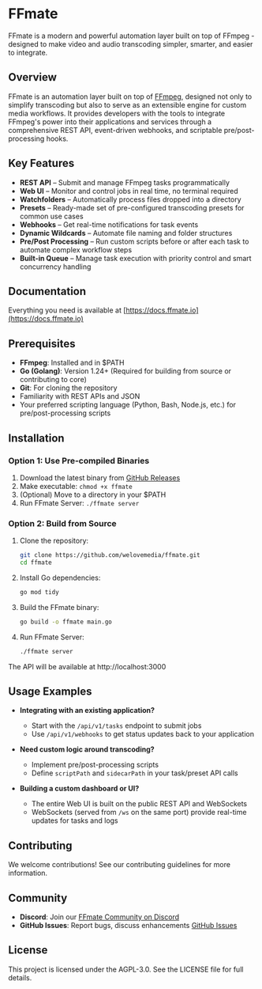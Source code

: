 # FFmate

FFmate is a modern and powerful automation layer built on top of FFmpeg - designed to make video and audio transcoding simpler, smarter, and easier to integrate.

## Overview

FFmate is an automation layer built on top of [FFmpeg](https://ffmpeg.org/), designed not only to simplify transcoding but also to serve as an extensible engine for custom media workflows. It provides developers with the tools to integrate FFmpeg's power into their applications and services through a comprehensive REST API, event-driven webhooks, and scriptable pre/post-processing hooks.

## Key Features

- **REST API** – Submit and manage FFmpeg tasks programmatically
- **Web UI** – Monitor and control jobs in real time, no terminal required
- **Watchfolders** – Automatically process files dropped into a directory
- **Presets** – Ready-made set of pre-configured transcoding presets for common use cases
- **Webhooks** – Get real-time notifications for task events
- **Dynamic Wildcards** – Automate file naming and folder structures
- **Pre/Post Processing** – Run custom scripts before or after each task to automate complex workflow steps
- **Built-in Queue** – Manage task execution with priority control and smart concurrency handling

## Documentation

Everything you need is available at [https://docs.ffmate.io](https://docs.ffmate.io)

## Prerequisites

- **FFmpeg**: Installed and in $PATH
- **Go (Golang)**: Version 1.24+ (Required for building from source or contributing to core)
- **Git**: For cloning the repository
- Familiarity with REST APIs and JSON
- Your preferred scripting language (Python, Bash, Node.js, etc.) for pre/post-processing scripts

## Installation

### Option 1: Use Pre-compiled Binaries

1. Download the latest binary from [GitHub Releases](https://github.com/welovemedia/ffmate/releases)
2. Make executable: `chmod +x ffmate`
3. (Optional) Move to a directory in your $PATH
4. Run FFmate Server: `./ffmate server`

### Option 2: Build from Source

1. Clone the repository:
   ```bash
   git clone https://github.com/welovemedia/ffmate.git
   cd ffmate
   ```

2. Install Go dependencies:
   ```bash
   go mod tidy
   ```

3. Build the FFmate binary:
   ```bash
   go build -o ffmate main.go
   ```

4. Run FFmate Server:
   ```bash
   ./ffmate server
   ```

The API will be available at http://localhost:3000

## Usage Examples

- **Integrating with an existing application?**
  - Start with the `/api/v1/tasks` endpoint to submit jobs
  - Use `/api/v1/webhooks` to get status updates back to your application

- **Need custom logic around transcoding?**
  - Implement pre/post-processing scripts
  - Define `scriptPath` and `sidecarPath` in your task/preset API calls

- **Building a custom dashboard or UI?**
  - The entire Web UI is built on the public REST API and WebSockets
  - WebSockets (served from `/ws` on the same port) provide real-time updates for tasks and logs

## Contributing

We welcome contributions! See our contributing guidelines for more information.

## Community

- **Discord**: Join our [FFmate Community on Discord](https://discord.gg/NzfeHn37jT)
- **GitHub Issues**: Report bugs, discuss enhancements [GitHub Issues](https://github.com/welovemedia/ffmate/issues)

## License

This project is licensed under the AGPL-3.0. See the LICENSE file for full details.
